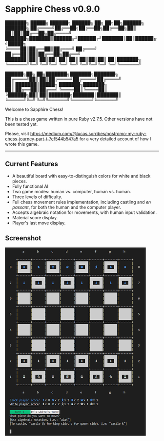 # Sapphire Chess v0.9.0

███████╗ █████╗ ██████╗ ██████╗ ██╗  ██╗██╗██████╗ ███████╗
██╔════╝██╔══██╗██╔══██╗██╔══██╗██║  ██║██║██╔══██╗██╔════╝
███████╗███████║██████╔╝██████╔╝███████║██║██████╔╝█████╗  
╚════██║██╔══██║██╔═══╝ ██╔═══╝ ██╔══██║██║██╔══██╗██╔══╝  
███████║██║  ██║██║     ██║     ██║  ██║██║██║  ██║███████╗
╚══════╝╚═╝  ╚═╝╚═╝     ╚═╝     ╚═╝  ╚═╝╚═╝╚═╝  ╚═╝╚══════╝
                                                           
 ██████╗██╗  ██╗███████╗███████╗███████╗                   
██╔════╝██║  ██║██╔════╝██╔════╝██╔════╝                   
██║     ███████║█████╗  ███████╗███████╗                   
██║     ██╔══██║██╔══╝  ╚════██║╚════██║                   
╚██████╗██║  ██║███████╗███████║███████║                   
 ╚═════╝╚═╝  ╚═╝╚══════╝╚══════╝╚══════╝        

Welcome to Sapphire Chess!

This is a chess game written in pure Ruby v2.7.5. Other versions have not been tested yet.

Please, visit https://medium.com/@lucas.sorribes/nostromo-my-ruby-chess-journey-part-i-7ef544b547a5 for a very detailed account of how I wrote this game.

---

## Current Features

* A beautiful board with easy-to-distinguish colors for white and black pieces.
* Fully functional AI
* Two game modes: human vs. computer, human vs. human.
* Three levels of difficulty.
* Full chess movement rules implementation, including castling and *en passant*, for both the human and the computer player.
* Accepts algebraic notation for movements, with human input validation.
* Material score display.
* Player's last move display.

## Screenshot

![Game screenshot](./screenshot.png)
